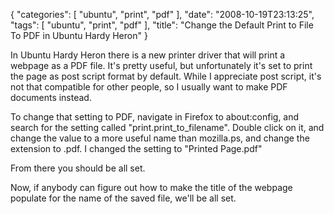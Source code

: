 {
    "categories": [
        "ubuntu", 
        "print", 
        "pdf"
    ], 
    "date": "2008-10-19T23:13:25", 
    "tags": [
        "ubuntu", 
        "print", 
        "pdf"
    ], 
    "title": "Change the Default Print to File To PDF in Ubuntu Hardy Heron"
}

In Ubuntu Hardy Heron there is a new printer driver that will print a webpage as a PDF file. It's pretty useful, but unfortunately it's set to print the page as post script format by default. While I appreciate post script, it's not that compatible for other people, so I usually want to make PDF documents instead.

To change that setting to PDF, navigate in Firefox to about:config, and search for the setting called "print.print_to_filename". Double click on it, and change the value to a more useful name than mozilla.ps, and change the extension to .pdf. I changed the setting to "Printed Page.pdf"

From there you should be all set.

Now, if anybody can figure out how to make the title of the webpage populate for the name of the saved file, we'll be all set.